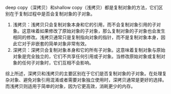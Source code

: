 deep copy（深拷贝）和shallow copy（浅拷贝）都是复制对象的方法，它们区别在于复制过程中是否会复制对象的子对象。

1. 浅拷贝：浅拷贝只会复制对象本身和它的引用，而不会复制对象引用的子对象。这意味着如果修改了原始对象的子对象，那么复制对象的子对象也会发生相同的修改。浅拷贝通常只是复制指向对象的指针，而不是复制对象本身，因此它对于非嵌套的简单对象非常有效。
2. 深拷贝：深拷贝会复制对象本身和它的所有子对象。这意味着复制对象与原始对象是完全独立的，它们不共享任何引用或子对象。当修改原始对象或复制对象的任何子对象时，它们互相不会影响。

综上所述，深拷贝和浅拷贝的主要区别在于它们是否复制对象的子对象。在处理复杂对象、避免对象引用混淆或者需要对象独立使用时，深拷贝通常是更好的选择。而浅拷贝则适用于简单的对象，因为它更高效，消耗更少的内存。

